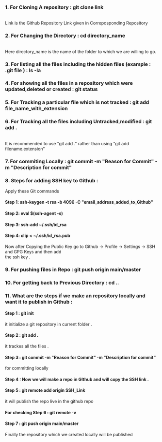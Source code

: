 ### 1. For Cloning A repository : git clone link
  <br> Link is the Github Repository Link given in Correposponding Repository <br>
### 2. For Changing the Directory : cd directory_name
  <br> Here directory_name is the name of the folder to which we are willing to go. <br>
### 3. For listing all the files including the hidden files (example : .git file ) : ls -la
### 4. For showing all the files in a repository which were updated,deleted or created : git status
### 5. For Tracking a particular file which is not tracked : git add file_name_with_extension
### 6. For Tracking all the files including Untracked,modified : git add .
   <br> It is recommended to use "git add ." rather than using "git add filename.extension" <br>
### 7. For commiting Locally : git commit -m "Reason for Commit" -m "Description for commit"
### 8. Steps for adding SSH key to Github : 
   Apply these Git commands
   #### Step 1: ssh-keygen -t rsa -b 4096 -C "email_address_added_to_Github" <br>
   #### Step 2: eval $(ssh-agent -s) <br>
   #### Step 3: ssh-add ~/.ssh/id_rsa <br>
   #### Step 4: clip < ~/.ssh/id_rsa.pub <br>
   Now after Copying the Public Key go to Github -> Profile -> Settings -> SSH and GPG Keys and then add <br>
   the ssh key .
 ### 9. For pushing files in Repo : git push origin main/master   
 ### 10. For getting back to Previous Directory : cd ..
 ### 11. What are the steps if we make an repository locally and want it to publish in Github :
   #### Step 1 : git init <br>
   it initialize a git repository in current folder .
   #### Step 2 : git add . <br>
   it trackes all the files .
   #### Step 3 : git commit -m "Reason for Commit" -m "Description for commit" <br>
   for committing locally
   #### Step 4 : Now we will make a repo in GIthub and will copy the SSH link .
   #### Step 5 : git remote add origin SSH_Link <br>
   it will publish the repo live in the github repo
   ####  For checking Step 6 : git remote -v
   #### Step 7 : git push origin main/master <br>
   Finally the repository which we created locally will be published
   
   
   
       
        
